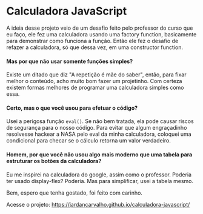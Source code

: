 # Calculadora JavaScript

A ideia desse projeto veio de um desafio feito pelo professor do curso que eu faço, ele fez uma calculadora usando uma factory function, basicamente para demonstrar como funciona a função. Então ele fez o desafio de refazer a calculadora, só que dessa vez, em uma constructor function.



#### Mas por que não usar somente funções simples?

Existe um ditado que diz "A repetição é mãe do saber", então, para fixar melhor o conteúdo, acho muito bom fazer um projetinho. Com certeza existem formas melhores de programar uma calculadora simples como essa.



#### Certo, mas o que você usou para efetuar o código?

Usei a perigosa função `eval()`. Se não bem tratada, ela pode causar riscos de segurança para o nosso código. Para evitar que algum engraçadinho resolvesse hackear a NASA pelo eval da minha calculadora, coloquei uma condicional para checar se o cálculo retorna um valor verdadeiro.



#### Homem, por que você não usou algo mais moderno que uma tabela para estruturar os botões da calculadora?

Eu me inspirei na calculadora do google, assim como o professor. Poderia ter usado display-flex? Poderia. Mas para simplificar, usei a tabela mesmo.





Bem, espero que tenha gostado, foi feito com carinho.

Acesse o projeto: https://jardancarvalho.github.io/calculadora-javascript/

